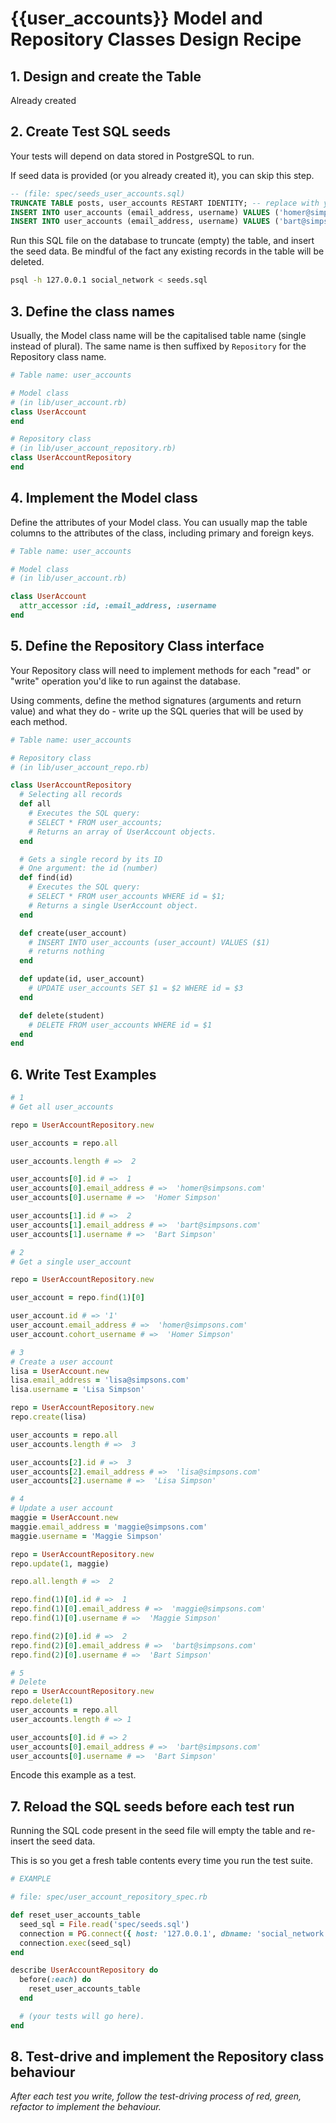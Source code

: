 # {{user_accounts}} Model and Repository Classes Design Recipe

## 1. Design and create the Table

Already created

## 2. Create Test SQL seeds

Your tests will depend on data stored in PostgreSQL to run.

If seed data is provided (or you already created it), you can skip this step.

```sql
-- (file: spec/seeds_user_accounts.sql)
TRUNCATE TABLE posts, user_accounts RESTART IDENTITY; -- replace with your own table name.
INSERT INTO user_accounts (email_address, username) VALUES ('homer@simpsons.com', 'Homer Simpson');
INSERT INTO user_accounts (email_address, username) VALUES ('bart@simpsons.com', 'Bart Simpson');
```

Run this SQL file on the database to truncate (empty) the table, and insert the seed data. Be mindful of the fact any existing records in the table will be deleted.

```bash
psql -h 127.0.0.1 social_network < seeds.sql
```

## 3. Define the class names

Usually, the Model class name will be the capitalised table name (single instead of plural). The same name is then suffixed by `Repository` for the Repository class name.

```ruby
# Table name: user_accounts

# Model class
# (in lib/user_account.rb)
class UserAccount
end

# Repository class
# (in lib/user_account_repository.rb)
class UserAccountRepository
end
```

## 4. Implement the Model class

Define the attributes of your Model class. You can usually map the table columns to the attributes of the class, including primary and foreign keys.

```ruby
# Table name: user_accounts

# Model class
# (in lib/user_account.rb)

class UserAccount
  attr_accessor :id, :email_address, :username
end
```

## 5. Define the Repository Class interface

Your Repository class will need to implement methods for each "read" or "write" operation you'd like to run against the database.

Using comments, define the method signatures (arguments and return value) and what they do - write up the SQL queries that will be used by each method.

```ruby
# Table name: user_accounts

# Repository class
# (in lib/user_account_repo.rb)

class UserAccountRepository
  # Selecting all records
  def all
    # Executes the SQL query:
    # SELECT * FROM user_accounts;
    # Returns an array of UserAccount objects.
  end

  # Gets a single record by its ID
  # One argument: the id (number)
  def find(id)
    # Executes the SQL query:
    # SELECT * FROM user_accounts WHERE id = $1;
    # Returns a single UserAccount object.
  end

  def create(user_account)
    # INSERT INTO user_accounts (user_account) VALUES ($1)
    # returns nothing
  end

  def update(id, user_account)
    # UPDATE user_accounts SET $1 = $2 WHERE id = $3
  end

  def delete(student)
    # DELETE FROM user_accounts WHERE id = $1
  end
end
```

## 6. Write Test Examples

```ruby
# 1
# Get all user_accounts

repo = UserAccountRepository.new

user_accounts = repo.all

user_accounts.length # =>  2

user_accounts[0].id # =>  1
user_accounts[0].email_address # =>  'homer@simpsons.com'
user_accounts[0].username # =>  'Homer Simpson'

user_accounts[1].id # =>  2
user_accounts[1].email_address # =>  'bart@simpsons.com'
user_accounts[1].username # =>  'Bart Simpson'

# 2
# Get a single user_account

repo = UserAccountRepository.new

user_account = repo.find(1)[0]

user_account.id # => '1'
user_account.email_address # =>  'homer@simpsons.com'
user_account.cohort_username # =>  'Homer Simpson'

# 3 
# Create a user account
lisa = UserAccount.new
lisa.email_address = 'lisa@simpsons.com'
lisa.username = 'Lisa Simpson'

repo = UserAccountRepository.new
repo.create(lisa)

user_accounts = repo.all
user_accounts.length # =>  3

user_accounts[2].id # =>  3
user_accounts[2].email_address # =>  'lisa@simpsons.com'
user_accounts[2].username # =>  'Lisa Simpson'

# 4
# Update a user account
maggie = UserAccount.new
maggie.email_address = 'maggie@simpsons.com'
maggie.username = 'Maggie Simpson'

repo = UserAccountRepository.new
repo.update(1, maggie)

repo.all.length # =>  2

repo.find(1)[0].id # =>  1
repo.find(1)[0].email_address # =>  'maggie@simpsons.com'
repo.find(1)[0].username # =>  'Maggie Simpson'

repo.find(2)[0].id # =>  2
repo.find(2)[0].email_address # =>  'bart@simpsons.com'
repo.find(2)[0].username # =>  'Bart Simpson'

# 5
# Delete
repo = UserAccountRepository.new
repo.delete(1)
user_accounts = repo.all
user_accounts.length # => 1

user_accounts[0].id # => 2
user_accounts[0].email_address # =>  'bart@simpsons.com'
user_accounts[0].username # =>  'Bart Simpson'
```

Encode this example as a test.

## 7. Reload the SQL seeds before each test run

Running the SQL code present in the seed file will empty the table and re-insert the seed data.

This is so you get a fresh table contents every time you run the test suite.

```ruby
# EXAMPLE

# file: spec/user_account_repository_spec.rb

def reset_user_accounts_table
  seed_sql = File.read('spec/seeds.sql')
  connection = PG.connect({ host: '127.0.0.1', dbname: 'social_network' })
  connection.exec(seed_sql)
end

describe UserAccountRepository do
  before(:each) do 
    reset_user_accounts_table
  end

  # (your tests will go here).
end
```

## 8. Test-drive and implement the Repository class behaviour

_After each test you write, follow the test-driving process of red, green, refactor to implement the behaviour._